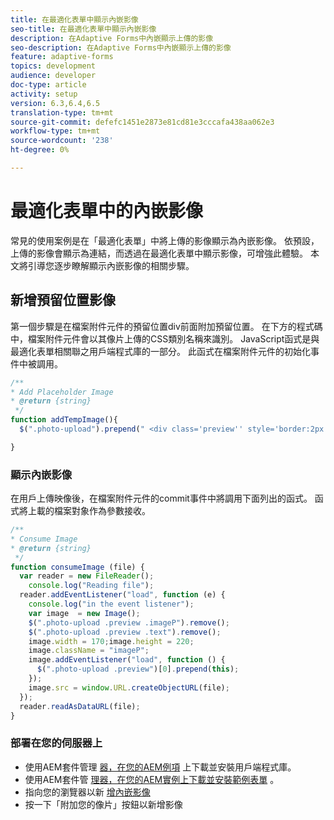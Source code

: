 ```yaml
---
title: 在最適化表單中顯示內嵌影像
seo-title: 在最適化表單中顯示內嵌影像
description: 在Adaptive Forms中內嵌顯示上傳的影像
seo-description: 在Adaptive Forms中內嵌顯示上傳的影像
feature: adaptive-forms
topics: development
audience: developer
doc-type: article
activity: setup
version: 6.3,6.4,6.5
translation-type: tm+mt
source-git-commit: defefc1451e2873e81cd81e3cccafa438aa062e3
workflow-type: tm+mt
source-wordcount: '238'
ht-degree: 0%

---
```



# 最適化表單中的內嵌影像

常見的使用案例是在「最適化表單」中將上傳的影像顯示為內嵌影像。 依預設，上傳的影像會顯示為連結，而透過在最適化表單中顯示影像，可增強此體驗。 本文將引導您逐步瞭解顯示內嵌影像的相關步驟。

## 新增預留位置影像

第一個步驟是在檔案附件元件的預留位置div前面附加預留位置。 在下方的程式碼中，檔案附件元件會以其像片上傳的CSS類別名稱來識別。 JavaScript函式是與最適化表單相關聯之用戶端程式庫的一部分。 此函式在檔案附件元件的初始化事件中被調用。

```javascript
/**
* Add Placeholder Image
* @return {string} 
 */
function addTempImage(){
  $(".photo-upload").prepend(" <div class='preview'' style='border:2px solid;height:225px;width:175px;text-align:center'><br><br><div class='text'>3.5mm * 4.5mm<br>2Mb max<br>Min 600dpi</div></div><br>");

}
```

### 顯示內嵌影像

在用戶上傳映像後，在檔案附件元件的commit事件中將調用下面列出的函式。 函式將上載的檔案對象作為參數接收。

```javascript
/**
* Consume Image
* @return {string} 
 */
function consumeImage (file) {
  var reader = new FileReader();
    console.log("Reading file");
  reader.addEventListener("load", function (e) {
    console.log("in the event listener");
    var image  = new Image();
    $(".photo-upload .preview .imageP").remove();
    $(".photo-upload .preview .text").remove();
    image.width = 170;image.height = 220;
    image.className = "imageP";
    image.addEventListener("load", function () {
      $(".photo-upload .preview")[0].prepend(this);
    });
    image.src = window.URL.createObjectURL(file);
  });
  reader.readAsDataURL(file); 
}
```

### 部署在您的伺服器上

* 使用AEM套件管理 [器，在您的AEM例項](assets/inline-image-client-library.zip) 上下載並安裝用戶端程式庫。
* 使用AEM套件管 [理器，在您的AEM實例上下載並安裝範例表單](assets/inline-image-af.zip) 。
* 指向您的瀏覽器以新 [增內嵌影像](http://localhost:4502/content/dam/formsanddocuments/addinlineimage/jcr:content?wcmmode=disabled)
* 按一下「附加您的像片」按鈕以新增影像